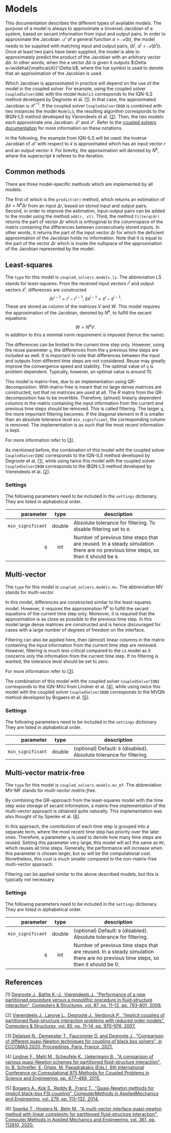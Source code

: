 # Models

This documentation describes the different types of available models. The purpose of a model is always to approximate a (inverse) Jacobian of a system, based on secant information from input and output pairs.
In order to approximate the Jacobian $\mathcal{A}'$ of a general function $a=\mathcal{A}(b)$, the model needs to be supplied with matching input and output pairs, ($b^i$, $a^i=\mathcal{A}(b^i)$).
Once at least two pairs have been supplied, the model is able to approximately predict the product of the Jacobian with an arbitrary vector $\Delta b$. In other words, when the a vector $\Delta b$ is given it outputs $\Delta a=\widehat{\mathcal{A}}'\Delta b$, where the hat symbol is used to denote that an approximation of the Jacobian is used.

Which Jacobian is approximated in practice will depend on the use of the model in the coupled solver.
For example, using the coupled solver `CoupledSolverIQNI` with the model `ModelLS` corresponds to the IQN-ILS method developed by Degroote et al. [[1](#1)]. In that case, the approximated Jacobian is $\mathcal{R}'^{-1}$.
If the coupled solver `CoupledSolverIBQN` is combined with two instances the model `ModelLS`, the resulting algorithm corresponds to the IBQN-LS method developed by Vierendeels et al. [[2](#2)]. Then, the two models each approximate one Jacobian: $\mathcal{F}'$ and $\mathcal{S}'$.
Refer to the [coupled solvers documentation](../coupled_solvers.md) for more information on these notations.

In the following, the example from IQN-ILS will be used: the inverse Jacobian of $\mathcal{R}'$ with respect to $\tilde{x}$ is approximated which has an input vector $r$ and an output vector $\tilde{x}$. For brevity, the approximation will denoted by $N^k$, where the superscript $k$ referes to the iteration.

## Common methods

There are three model-specific methods which are implemented by all models.

The first of which is the `predict(dr)` method, which returns an estimation of $\Delta \tilde{x}=N^k\Delta r$ from an input $\Delta r$, based on stored input and output pairs.
Second, in order to improve the estimation, input-output pairs can be added to the model using the method `add(r, xt)`.
Third, the method `filterq(dr)` returns the part of vector $\Delta r$ which is orthogonal to the columnspace of the matrix containing the differences between consecutively stored inputs. In other words, it returns the part of the input vector $\Delta r$ for which the deficient approximation of the Jacobian holds no information. Note that it is equal to the part of the vector $\Delta r$ which is inside the nullspace of the approximation of the Jacobian represented by the model.

## Least-squares

The `type` for this model is `coupled_solvers.models.ls`.
The abbreviation LS stands for _least-squares_.
From the received input vectors $r^i$ and output vectors $\tilde{x}^i$, differences are constructed
$$
\delta r^{i-1}=r^i-r^{i-1},
\;
\delta \tilde{x}^{i-1}=\tilde{x}^i-\tilde{x}^{i-1}.
$$
These are stored as column of the matrices $V$ and $W$.
This model requires the approximation of the Jacobian, denoted by $N^k$, to fulfill the secant equations:
$$
W=N^k V.
$$
In addition to this a minimal norm requirement is imposed (hence the name).

The differences can be limited to the current time step only. However, using the reuse parameter `q`, the differences from the `q` previous time steps are included as well.
It is important to note that differences between the input and outputs from different time steps are not considered.
Reuse may greatly improve the convergence speed and stability. The optimal value of `q` is problem dependent. Typically, however, an optimal value is around 10.

This model is matrix-free, due to an implementation using QR-decomposition. With matrix-free is meant that no large dense matrices are constructed, not that no matrices are used at all.
The $R$ matrix from the QR-decomposition has to be invertible. Therefore, (almost) linearly dependent columns in the matrix containing the input information from the current and previous time steps should be removed. This is called filtering. The larger `q`, the more important filtering becomes.
If the diagonal element in $R$ is smaller than an absolute tolerance level `min_significant`, the corresponding column is removed.
The implementation is as such that the most recent information is kept.

For more information refer to [[3](#3)].

As mentioned before, the combination of this model wiht the coupled solver `CoupledSolverIQNI` corresponds to the IQN-ILS method developed by Degroote et al. [[1](#1)], while using twice this model with the coupled solver `CoupledSolverIBQN` corresponds to the IBQN-LS method developed by Vierendeels et al. [[2](#2)].

### Settings

The following parameters need to be included in the `settings` dictionary.
They are listed in alphabetical order.

parameter|type|description
---:|:---:|---
<nobr>`min_significant`</nobr>|double|Absolute tolerance for filtering. To disable filtering set to `0`.
`q`|int|Number of previous time steps that are reused. In a steady simulation there are no previous time steps, so then it should be `0`.

## Multi-vector

The `type` for this model is `coupled_solvers.models.mv`. The abbreviation MV stands for _multi-vector_.

In this model, differences are constructed similar to the least-squares model. However, it requires the approximation $N^k$ to fulfill the secant equations of the current time step only. Moreover, it is required that the approximation is as close as possible to the previous time step. In this model large dense matrices are constructed and is hence discouraged for cases with a large number of degrees of freedom on the interface.

Filtering can also be applied here, then (almost) linear columns in the matrix containing the input information from the current time step are removed. However, filtering is much less critical compared to the `LS` model as it concerns only the information from the current time step. If no filtering is wanted, the tolerance level should be set to zero.

For more information refer to [[3](#3)].

The combination of this model with the coupled solver `CoupledSolverIQNI` corresponds to the IQN-MVJ from Lindner et al. [[4](#4)], while using twice this model with the coupled solver `CoupledSolverIBQN` corresponds to the MVQN method developed by Bogaers et al. [[5](#5)].

### Settings

The following parameters need to be included in the `settings` dictionary.
They are listed in alphabetical order.

parameter|type|description
---:|:---:|---
<nobr>`min_significant`</nobr>|double|(optional) Default: `0` (disabled). Absolute tolerance for filtering.

## Multi-vector matrix-free

The `type` for this model is `coupled_solvers.models.mv_mf`. The abbreviation MV-MF stands for _multi-vector matrix-free_.

By combining the QR-approach from the least-squares model with the time step wise storage of secant information, a matrix-free implementation of the multi-vector approach is obtained quite naturally. This implementation was also thought of by Spenke et al. [[6](#6)].

In this approach, the contribution of each time step is grouped into a separate term, where the most recent time step has priority over the later ones. Therefore, a parameter `q` is used to denote how many time steps are reused. Setting this parameter very large, this model will act the same as `MV`, which reuses all time steps. Generally, the performance will increase when this parameter is chosen larger, but so will be the computational cost. Nonetheless, this cost is much smaller compared to the non-matrix-free multi-vector approach.

Filtering can be applied similar to the above described models, but this is typically not necessary.

### Settings

The following parameters need to be included in the `settings` dictionary.
They are listed in alphabetical order.

parameter|type|description
---:|:---:|---
<nobr>`min_significant`</nobr>|double|(optional) Default: `0` (disabled). Absolute tolerance for filtering.
`q`|int|Number of previous time steps that are reused. In a steady simulation there are no previous time steps, so then it should be 0.

## References 
<a id="1">[1]</a> 
[Degroote J., Bathe K.-J., Vierendeels J., "Performance of a new partitioned procedure versus a monolithic procedure in fluid-structure interaction", Computers & Structures, vol. 87, no. 11–12, pp. 793-801, 2009.](http://hdl.handle.net/1854/LU-533365)

<a id="2">[2]</a> 
[Vierendeels J., Lanoye L., Degroote J., Verdonck P., "Implicit coupling of partitioned fluid-structure interaction problems with reduced order models", Computers & Structures, vol. 85, no. 11–14, pp. 970–976, 2007.](http://hdl.handle.net/1854/LU-409369)

<a id="3">[3]</a> 
[Delaissé N., Demeester T., Fauconnier D. and Degroote J., "Comparison of different quasi-Newton techniques for coupling of black box solvers", in ECCOMAS 2020, Proceedings, Paris, France, 2021.](http://hdl.handle.net/1854/LU-8685199)

<a id="4">[4]</a> 
[Lindner F., Mehl M., Scheufele K., Uekermann B., "A comparison of various quasi-Newton schemes for partitioned fluid-structure interaction", in: B. Schrefler, E. Oñate, M. Papadrakakis (Eds.), 6th International Conference on Computational 975 Methods for Coupled Problems in Science and Engineering, pp. 477–488, 2015.](https://www.researchgate.net/publication/277077208_A_Comparison_of_various_Quasi-Newton_Schemes_for_Partitioned_Fluid-Structure_Interaction)

<a id="5">[5]</a> 
[Bogaers A., Kok S., Reddy B., Franz T., "Quasi-Newton methods for implicit black-box FSI coupling", ComputerMethods in AppliedMechanics and Engineering, vol. 279, pp. 113–132, 2014.](https://doi.org/10.1016/j.cma.2014.06.033)

<a id="6">[6]</a> 
[Spenke T., Hosters N., Behr M., "A multi-vector interface quasi-newton method with linear complexity for partitioned fluid–structure interaction", Computer Methods in Applied Mechanics and Engineering, vol. 361, pp. 112810, 2020.](https://doi.org/10.1016/j.cma.2019.112810)